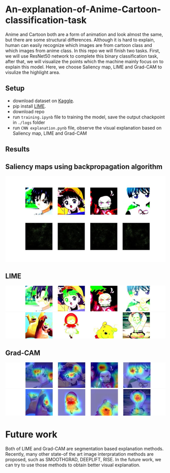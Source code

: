 # An-explanation-of-Anime-Cartoon-classification-task
Anime and Cartoon both are a form of animation and look almost the same, but there are some structural differences. Although it is hard to explain, human can easily recognize which images are from cartoon class and which images from anime class. In this repo we will finish two tasks. First, we will use ResNet50 network to complete this binary classification task, after that, we will visualize the points which the machine mainly focus on to explain this model. Here, we choose Saliency map, LIME and Grad-CAM to visulize the highlight area. 
## Setup
- download dataset on [Kaggle](https://www.kaggle.com/datasets/kanakmittal/anime-and-cartoon-image-classification).
- pip install [LIME](https://pypi.org/project/lime/). 
- download repo
- run `training.ipynb` file to training the model, save the output chackpoint in `./logs` folder
- run `CNN explanation.pynb` file, observe the visual explanation based on Saliency map, LIME and Grad-CAM
## Results
## Saliency maps using backpropagation algorithm
![image](https://github.com/ge75her/An-explanation-of-Anime-Cartoon-classification-task/blob/master/images/Saliency_anime.jpg)
## LIME
![image](https://github.com/ge75her/An-explanation-of-Anime-Cartoon-classification-task/blob/master/images/LIME_anime.jpg)
![image](https://github.com/ge75her/An-explanation-of-Anime-Cartoon-classification-task/blob/master/images/LIME_cartoon.jpg)
## Grad-CAM
![image](https://github.com/ge75her/An-explanation-of-Anime-Cartoon-classification-task/blob/master/images/Cam_anime.jpg)
![image](https://github.com/ge75her/An-explanation-of-Anime-Cartoon-classification-task/blob/master/images/Cam_cartoon.jpg)
# Future work
Both of LIME and Grad-CAM are segmentation based explanation methods. Recently, many other state-of the art image interpratation methods are proposed, such as SMOOTHGRAD, DEEPLIFT, RISE. In the future work, we can try to use those methods to obtain better visual explanation.
